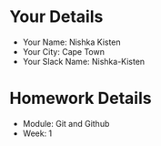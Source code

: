<!--

The title for your pull request should be made in this format

CITY CLASS_NO - FIRST_NAME LAST_NAME - MODULE - WEEK_NO

For example,

London Class 7 - Chris Owen - HTMl/CSS - Week 1

-->

# Your Details

- Your Name: Nishka Kisten
- Your City: Cape Town
- Your Slack Name: Nishka-Kisten

# Homework Details

- Module: Git and Github
- Week: 1
